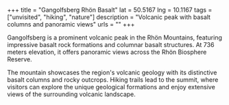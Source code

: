 +++
title = "Gangolfsberg Rhön Basalt"
lat = 50.5167
lng = 10.1167
tags = ["unvisited", "hiking", "nature"]
description = "Volcanic peak with basalt columns and panoramic views"
urls = ""
+++

Gangolfsberg is a prominent volcanic peak in the Rhön Mountains, featuring impressive basalt rock formations and columnar basalt structures. At 736 meters elevation, it offers panoramic views across the Rhön Biosphere Reserve.

The mountain showcases the region's volcanic geology with its distinctive basalt columns and rocky outcrops. Hiking trails lead to the summit, where visitors can explore the unique geological formations and enjoy extensive views of the surrounding volcanic landscape.